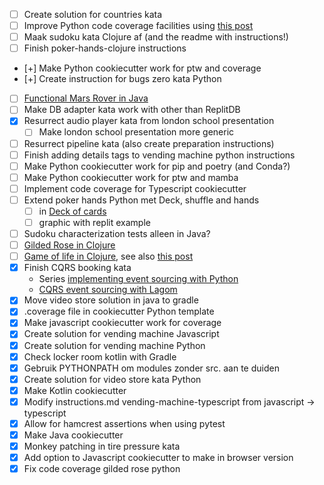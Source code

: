 - [ ] Create solution for countries kata
- [ ] Improve Python code coverage facilities using [this post](https://breadcrumbscollector.tech/how-to-use-code-coverage-in-python-with-pytest/)
- [ ] Maak sudoku kata Clojure af (and the readme with instructions!)
- [ ] Finish poker-hands-clojure instructions
- [+] Make Python cookiecutter work for ptw and coverage
- [+] Create instruction for bugs zero kata Python
- [ ] [Functional Mars Rover in Java](https://github.com/davidibl/MarsRover/tree/master/src/main/java/de/lv1871/dms/MarsRover)
- [ ] Make DB adapter kata work with other than ReplitDB
- [X] Resurrect audio player kata from london school presentation
  - [ ] Make london school presentation more generic
- [ ] Resurrect pipeline kata (also create preparation instructions)
- [ ] Finish adding details tags to vending machine python instructions
- [ ] Make Python cookiecutter work for pip and poetry (and Conda?)
- [ ] Make Python cookiecutter work for ptw and mamba
- [ ] Implement code coverage for Typescript cookiecutter
- [ ] Extend poker hands Python met Deck, shuffle and hands
  - [ ] in [Deck of cards](https://realpython.com/python-type-checking/)
  - [ ] graphic with replit example
- [ ] Sudoku characterization tests alleen in Java?
- [ ] [Gilded Rose in Clojure](https://github.com/omartell/gilded-rose/tree/master)
- [ ] [Game of life in Clojure](https://medium.com/@pelensky/clojure-conways-game-of-life-289f19b10598), see also [this post](http://clj-me.cgrand.net/)
- [X] Finish CQRS booking kata
   - Series [implementing event sourcing with Python](https://breadcrumbscollector.tech/implementing-event-sourcing-in-python-part-1-aggregates/) 
   - [CQRS event sourcing with Lagom](https://nljug.org/java-magazine/cqrs-a-event-sourcing-met-lagom/)
- [X] Move video store solution in java to gradle
- [X] .coverage file in cookiecutter Python template
- [X] Make javascript cookiecutter work for coverage
- [X] Create solution for vending machine Javascript
- [X] Create solution for vending machine Python
- [X] Check locker room kotlin with Gradle
- [X] Gebruik PYTHONPATH om modules zonder src. aan te duiden
- [X] Create solution for video store kata Python
- [X] Make Kotlin cookiecutter
- [X] Modify instructions.md vending-machine-typescript from javascript -> typescript
- [X] Allow for hamcrest assertions when using pytest
- [X] Make Java cookiecutter
- [X] Monkey patching in tire pressure kata
- [X] Add option to Javascript cookiecutter to make in browser version
- [X] Fix code coverage gilded rose python
